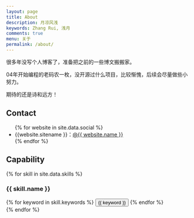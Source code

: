 ```yaml
---
layout: page
title: About
description: 月凉风浅
keywords: Zhang Rui, 浅月
comments: true
menu: 关于
permalink: /about/
---
```


很多年没写个人博客了，准备把之前的一些博文搬搬家。

04年开始编程的老码农一枚，没开源过什么项目，比较惭愧，后续会尽量做些小努力。

期待的还是诗和远方！

## Contact

<ul>
{% for website in site.data.social %}
<li>{{website.sitename }}：<a href="{{ website.url }}" target="_blank">@{{ website.name }}</a></li>
{% endfor %}
<!-- {% if site.url contains 'mazhuang.org' %}
<li>
微信公众号：<br />
<img style="height:192px;width:192px;border:1px solid lightgrey;" src="{{ assets_base_url }}/assets/images/qrcode.jpg" alt="闷骚的程序员" />
</li>
{% endif %} -->
</ul>


## Capability

{% for skill in site.data.skills %}
### {{ skill.name }}
<div class="btn-inline">
{% for keyword in skill.keywords %}
<button class="btn btn-outline" type="button">{{ keyword }}</button>
{% endfor %}
</div>
{% endfor %}
